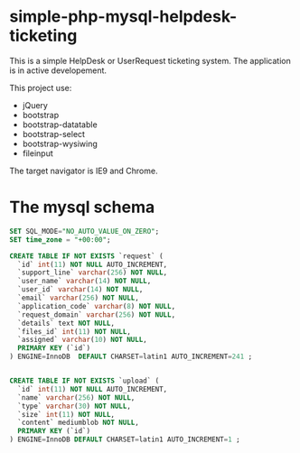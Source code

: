simple-php-mysql-helpdesk-ticketing
===================================

This is a simple HelpDesk or UserRequest ticketing system.
The application is in active developement.

This project use:
- jQuery
- bootstrap
- bootstrap-datatable
- bootstrap-select
- bootstrap-wysiwing
- fileinput

The target navigator is IE9 and Chrome.

The mysql schema
================

```SQL
SET SQL_MODE="NO_AUTO_VALUE_ON_ZERO";
SET time_zone = "+00:00";

CREATE TABLE IF NOT EXISTS `request` (
  `id` int(11) NOT NULL AUTO_INCREMENT,
  `support_line` varchar(256) NOT NULL,
  `user_name` varchar(14) NOT NULL,
  `user_id` varchar(14) NOT NULL,
  `email` varchar(256) NOT NULL,
  `application_code` varchar(8) NOT NULL,
  `request_domain` varchar(256) NOT NULL,
  `details` text NOT NULL,
  `files_id` int(11) NOT NULL,
  `assigned` varchar(10) NOT NULL,
  PRIMARY KEY (`id`)
) ENGINE=InnoDB  DEFAULT CHARSET=latin1 AUTO_INCREMENT=241 ;


CREATE TABLE IF NOT EXISTS `upload` (
  `id` int(11) NOT NULL AUTO_INCREMENT,
  `name` varchar(256) NOT NULL,
  `type` varchar(30) NOT NULL,
  `size` int(11) NOT NULL,
  `content` mediumblob NOT NULL,
  PRIMARY KEY (`id`)
) ENGINE=InnoDB DEFAULT CHARSET=latin1 AUTO_INCREMENT=1 ;
```